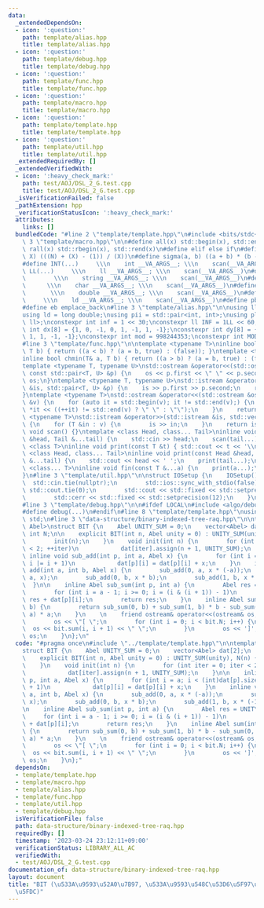 ```yaml
---
data:
  _extendedDependsOn:
  - icon: ':question:'
    path: template/alias.hpp
    title: template/alias.hpp
  - icon: ':question:'
    path: template/debug.hpp
    title: template/debug.hpp
  - icon: ':question:'
    path: template/func.hpp
    title: template/func.hpp
  - icon: ':question:'
    path: template/macro.hpp
    title: template/macro.hpp
  - icon: ':question:'
    path: template/template.hpp
    title: template/template.hpp
  - icon: ':question:'
    path: template/util.hpp
    title: template/util.hpp
  _extendedRequiredBy: []
  _extendedVerifiedWith:
  - icon: ':heavy_check_mark:'
    path: test/AOJ/DSL_2_G.test.cpp
    title: test/AOJ/DSL_2_G.test.cpp
  _isVerificationFailed: false
  _pathExtension: hpp
  _verificationStatusIcon: ':heavy_check_mark:'
  attributes:
    links: []
  bundledCode: "#line 2 \"template/template.hpp\"\n#include <bits/stdc++.h>\n#line\
    \ 3 \"template/macro.hpp\"\n\n#define all(x) std::begin(x), std::end(x)\n#define\
    \ rall(x) std::rbegin(x), std::rend(x)\n#define elif else if\n#define updiv(N,\
    \ X) (((N) + (X) - (1)) / (X))\n#define sigma(a, b) ((a + b) * (b - a + 1) / 2)\n\
    #define INT(...)     \\\n    int __VA_ARGS__; \\\n    scan(__VA_ARGS__)\n#define\
    \ LL(...)     \\\n    ll __VA_ARGS__; \\\n    scan(__VA_ARGS__)\n#define STR(...)\
    \        \\\n    string __VA_ARGS__; \\\n    scan(__VA_ARGS__)\n#define CHR(...)\
    \      \\\n    char __VA_ARGS__; \\\n    scan(__VA_ARGS__)\n#define DOU(...) \
    \       \\\n    double __VA_ARGS__; \\\n    scan(__VA_ARGS__)\n#define LD(...)\
    \     \\\n    ld __VA_ARGS__; \\\n    scan(__VA_ARGS__)\n#define pb push_back\n\
    #define eb emplace_back\n#line 3 \"template/alias.hpp\"\n\nusing ll = long long;\n\
    using ld = long double;\nusing pii = std::pair<int, int>;\nusing pll = std::pair<ll,\
    \ ll>;\nconstexpr int inf = 1 << 30;\nconstexpr ll INF = 1LL << 60;\nconstexpr\
    \ int dx[8] = {1, 0, -1, 0, 1, -1, 1, -1};\nconstexpr int dy[8] = {0, 1, 0, -1,\
    \ 1, 1, -1, -1};\nconstexpr int mod = 998244353;\nconstexpr int MOD = 1e9 + 7;\n\
    #line 3 \"template/func.hpp\"\n\ntemplate <typename T>\ninline bool chmax(T& a,\
    \ T b) { return ((a < b) ? (a = b, true) : (false)); }\ntemplate <typename T>\n\
    inline bool chmin(T& a, T b) { return ((a > b) ? (a = b, true) : (false)); }\n\
    template <typename T, typename U>\nstd::ostream &operator<<(std::ostream &os,\
    \ const std::pair<T, U> &p) {\n    os << p.first << \" \" << p.second;\n    return\
    \ os;\n}\ntemplate <typename T, typename U>\nstd::istream &operator>>(std::istream\
    \ &is, std::pair<T, U> &p) {\n    is >> p.first >> p.second;\n    return is;\n\
    }\ntemplate <typename T>\nstd::ostream &operator<<(std::ostream &os, const std::vector<T>\
    \ &v) {\n    for (auto it = std::begin(v); it != std::end(v);) {\n        os <<\
    \ *it << ((++it) != std::end(v) ? \" \" : \"\");\n    }\n    return os;\n}\ntemplate\
    \ <typename T>\nstd::istream &operator>>(std::istream &is, std::vector<T> &v)\
    \ {\n    for (T &in : v) {\n        is >> in;\n    }\n    return is;\n}\ninline\
    \ void scan() {}\ntemplate <class Head, class... Tail>\ninline void scan(Head\
    \ &head, Tail &...tail) {\n    std::cin >> head;\n    scan(tail...);\n}\ntemplate\
    \ <class T>\ninline void print(const T &t) { std::cout << t << '\\n'; }\ntemplate\
    \ <class Head, class... Tail>\ninline void print(const Head &head, const Tail\
    \ &...tail) {\n    std::cout << head << ' ';\n    print(tail...);\n}\ntemplate\
    \ <class... T>\ninline void fin(const T &...a) {\n    print(a...);\n    exit(0);\n\
    }\n#line 3 \"template/util.hpp\"\n\nstruct IOSetup {\n    IOSetup() {\n      \
    \  std::cin.tie(nullptr);\n        std::ios::sync_with_stdio(false);\n       \
    \ std::cout.tie(0);\n        std::cout << std::fixed << std::setprecision(12);\n\
    \        std::cerr << std::fixed << std::setprecision(12);\n    }\n} IOSetup;\n\
    #line 3 \"template/debug.hpp\"\n\n#ifdef LOCAL\n#include <algo/debug.hpp>\n#else\n\
    #define debug(...)\n#endif\n#line 8 \"template/template.hpp\"\nusing namespace\
    \ std;\n#line 3 \"data-structure/binary-indexed-tree-raq.hpp\"\n\ntemplate <class\
    \ Abel>\nstruct BIT {\n    Abel UNITY_SUM = 0;\n    vector<Abel> dat[2];\n   \
    \ int N;\n\n    explicit BIT(int n, Abel unity = 0) : UNITY_SUM(unity), N(n) {\n\
    \        init(n);\n    }\n    void init(int n) {\n        for (int iter = 0; iter\
    \ < 2; ++iter)\n            dat[iter].assign(n + 1, UNITY_SUM);\n    }\n\n   \
    \ inline void sub_add(int p, int a, Abel x) {\n        for (int i = a; i < (int)dat[p].size();\
    \ i |= i + 1)\n            dat[p][i] = dat[p][i] + x;\n    }\n    inline void\
    \ add(int a, int b, Abel x) {\n        sub_add(0, a, x * (-a));\n        sub_add(1,\
    \ a, x);\n        sub_add(0, b, x * b);\n        sub_add(1, b, x * (-1));\n  \
    \  }\n\n    inline Abel sub_sum(int p, int a) {\n        Abel res = UNITY_SUM;\n\
    \        for (int i = a - 1; i >= 0; i = (i & (i + 1)) - 1)\n            res =\
    \ res + dat[p][i];\n        return res;\n    }\n    inline Abel sum(int a, int\
    \ b) {\n        return sub_sum(0, b) + sub_sum(1, b) * b - sub_sum(0, a) - sub_sum(1,\
    \ a) * a;\n    }\n    \n    friend ostream& operator<<(ostream& os, BIT bit) {\n\
    \        os << \"[ \";\n        for (int i = 0; i < bit.N; i++) {\n          \
    \  os << bit.sum(i, i + 1) << \" \";\n        }\n        os << ']';\n        return\
    \ os;\n    }\n};\n"
  code: "#pragma once\n#include \"../template/template.hpp\"\n\ntemplate <class Abel>\n\
    struct BIT {\n    Abel UNITY_SUM = 0;\n    vector<Abel> dat[2];\n    int N;\n\n\
    \    explicit BIT(int n, Abel unity = 0) : UNITY_SUM(unity), N(n) {\n        init(n);\n\
    \    }\n    void init(int n) {\n        for (int iter = 0; iter < 2; ++iter)\n\
    \            dat[iter].assign(n + 1, UNITY_SUM);\n    }\n\n    inline void sub_add(int\
    \ p, int a, Abel x) {\n        for (int i = a; i < (int)dat[p].size(); i |= i\
    \ + 1)\n            dat[p][i] = dat[p][i] + x;\n    }\n    inline void add(int\
    \ a, int b, Abel x) {\n        sub_add(0, a, x * (-a));\n        sub_add(1, a,\
    \ x);\n        sub_add(0, b, x * b);\n        sub_add(1, b, x * (-1));\n    }\n\
    \n    inline Abel sub_sum(int p, int a) {\n        Abel res = UNITY_SUM;\n   \
    \     for (int i = a - 1; i >= 0; i = (i & (i + 1)) - 1)\n            res = res\
    \ + dat[p][i];\n        return res;\n    }\n    inline Abel sum(int a, int b)\
    \ {\n        return sub_sum(0, b) + sub_sum(1, b) * b - sub_sum(0, a) - sub_sum(1,\
    \ a) * a;\n    }\n    \n    friend ostream& operator<<(ostream& os, BIT bit) {\n\
    \        os << \"[ \";\n        for (int i = 0; i < bit.N; i++) {\n          \
    \  os << bit.sum(i, i + 1) << \" \";\n        }\n        os << ']';\n        return\
    \ os;\n    }\n};"
  dependsOn:
  - template/template.hpp
  - template/macro.hpp
  - template/alias.hpp
  - template/func.hpp
  - template/util.hpp
  - template/debug.hpp
  isVerificationFile: false
  path: data-structure/binary-indexed-tree-raq.hpp
  requiredBy: []
  timestamp: '2023-03-24 23:12:11+09:00'
  verificationStatus: LIBRARY_ALL_AC
  verifiedWith:
  - test/AOJ/DSL_2_G.test.cpp
documentation_of: data-structure/binary-indexed-tree-raq.hpp
layout: document
title: "BIT (\u533A\u9593\u52A0\u7B97, \u533A\u9593\u548C\u53D6\u5F97\u306B\u4E21\u5BFE\
  \u5FDC)"
---
```

